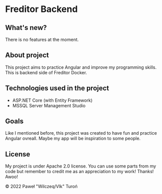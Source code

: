 # Freditor Backend

## What's new?

There is no features at the moment.

## About project

This project aims to practice Angular and improve my programming skills. This is backend side of Freditor Docker.

## Technologies used in the project

- ASP.NET Core (with Entity Framework)
- MSSQL Server Management Studio

## Goals

Like I mentioned before, this project was created to have fun and practice Angular ovreall. Maybe my app will be inspiration to some people.

## License

My project is under Apache 2.0 license. You can use some parts from my code but remember to credit me as an appreciation to my work! Thanks! Awoo!

© 2022 Paweł "Wilczeq/Vlk" Turoń
